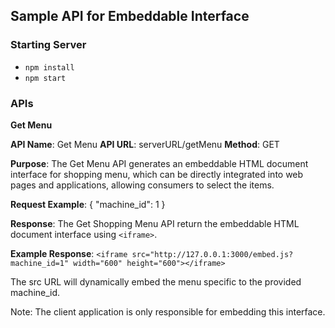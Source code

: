 ## **Sample API for Embeddable Interface**

### **Starting Server**
- `npm install` 
- `npm start`

### **APIs**

**Get Menu**

**API Name**: Get Menu
**API URL**: serverURL/getMenu
**Method**: GET

**Purpose**:
The Get Menu API generates an embeddable HTML document interface for shopping menu, which can be directly integrated into web pages and applications, allowing consumers to select the items.

**Request Example**:
{
"machine_id": 1
}

**Response**:
The Get Shopping Menu API return the embeddable HTML document interface using `<iframe>`.

**Example Response**: 
`<iframe src="http://127.0.0.1:3000/embed.js?machine_id=1" width="600" height="600"></iframe>`

The src URL will dynamically embed the menu specific to the provided machine_id.

Note: The client application is only responsible for embedding this interface.
